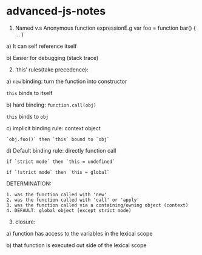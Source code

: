 # advanced-js-notes
1. Named v.s Anonymous function expressionE.g var foo = function bar() { … )

  a) It can self reference itself
  
  b) Easier for debugging (stack trace)

2. ‘this’ rules(take precedence):

  a) `new` binding: turn the function into constructor
  
  `this` binds to itself

  b) hard binding: `function.call(obj)`
  
  `this` binds to `obj`
  
  c) implicit binding rule: context object
  
    `obj.foo()` then `this` bound to `obj`
  
  d) Default binding rule: directly function call
  
    if `strict mode` then `this = undefined`
  
    if `!strict mode` then `this = global`
  
  DETERMINATION:
  ````
  1. was the function called with 'new'
  2. was the function called with 'call' or 'apply'
  3. was the function called via a containing/owning object (context)
  4. DEFAULT: global object (except strict mode)
  ````

3. closure: 

  a) function has access to the variables in the lexical scope 

  b) that function is executed out side of the lexical scope
